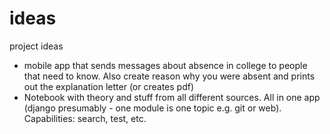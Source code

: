 # ideas
project ideas
<ul>
  <li>mobile app that sends messages about absence in college to people that need to know. Also create reason why you were absent and prints out the explanation letter (or creates pdf)</li>
  <li>Notebook with theory and stuff from all different sources. All in one app (django presumably - one module is one topic e.g. git or web). Capabilities: search, test, etc.</li>
</ul>
